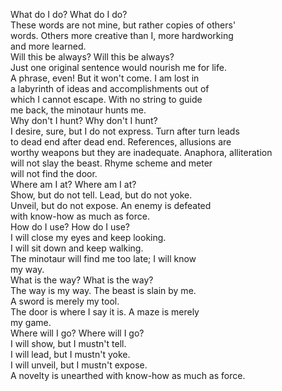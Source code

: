 What do I do? What do I do?\
These words are not mine, but rather copies of others'\
words. Others more creative than I, more hardworking\
and more learned.\
Will this be always? Will this be always?\
Just one original sentence would nourish me for life.\
A phrase, even! But it won't come. I am lost in\
a labyrinth of ideas and accomplishments out of\
which I cannot escape. With no string to guide\
me back, the minotaur hunts me.\
Why don't I hunt? Why don't I hunt?\
I desire, sure, but I do not express. Turn after turn leads\
to dead end after dead end. References, allusions are\
worthy weapons but they are inadequate. Anaphora, alliteration\
will not slay the beast. Rhyme scheme and meter\
will not find the door.\
Where am I at? Where am I at?\
Show, but do not tell. Lead, but do not yoke.\
Unveil, but do not expose. An enemy is defeated\
with know-how as much as force.\
How do I use? How do I use?\
I will close my eyes and keep looking.\
I will sit down and keep walking.\
The minotaur will find me too late; I will know\
my way.\
What is the way? What is the way?\
The way is my way. The beast is slain by me.\
A sword is merely my tool.\
The door is where I say it is. A maze is merely\
my game.\
Where will I go? Where will I go?\
I will show, but I mustn't tell.\
I will lead, but I mustn't yoke.\
I will unveil, but I mustn't expose.\
A novelty is unearthed with know-how as much as force.